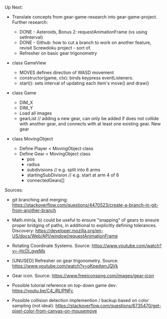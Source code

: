 Up Next:

- Translate concepts from gear-game-research into gear-game-project. Further research:
	- DONE - Asteroids, Bonus 2: requestAnimationFrame (vs using setInterval)
	- DONE - Github: how to cut a branch to work on another feature, revisit Screwdoku project - sort of.
	- Refresher on basic gear trigonometry


- class GameView
	+ MOVES defines direction of WASD movement
	+ constructor(game, ctx): binds keypress eventListeners. 
	+ start(): sets interval of updating each item's move() and draw()
- class Game
	+ DIM_X
	+ DIM_Y
	+ Load all images
	+ gearList // adding a new gear, can only be added if does not collide with another gear, and connects with at least one existing gear. New gear 
- class MovingObject
	- Define Player < MovingObject class
	- Define Gear < MovingObject class
		+ pos
		+ radius
		+ subdivisions // e.g. split into 6 arms
		+ startingSubDivision // e.g. start at arm 4 of 6
		+ connectedGears[]
	
Sources:
- git branching and merging: https://stackoverflow.com/questions/4470523/create-a-branch-in-git-from-another-branch

- Math.min(a, b) could be useful to ensure "snapping" of gears to ensure proper bridging of paths, in additional to explicitly defining tolerances. Discovery: https://developer.mozilla.org/en-US/docs/Web/API/window/requestAnimationFrame 

- Rotating Coordinate Systems. Source: https://www.youtube.com/watch?v=-HcDl_gyeMs

- [UNUSED] Refresher on gear trigonometry. Source: https://www.youtube.com/watch?v=oKpedwnJQVk

- Gear icon. Source: https://www.freeiconspng.com/images/gear-icon

- Possible tutorial reference on top-down game dev: https://youtu.be/C4_iRLlPNFc

- Possible collision detection implemention / backup based on color sampling (not ideal): https://stackoverflow.com/questions/6735470/get-pixel-color-from-canvas-on-mousemove 